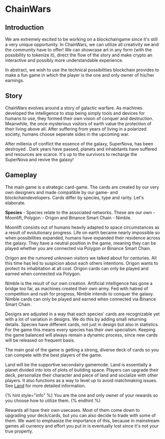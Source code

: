 # ChainWars

## Introduction

We are extremely excited to be working on a blockchaingame since it's still a very unique opportunity. In ChainWars, we can utilize all creativity we and the community have to offer! We can showcase art in any form \(with the possibility to tokenize it\), direct the flow of the story and make crypto an interactive and possibly more understandable experience.

In abstract, we wish to use the technical possibilities blockchain provides to make a fun game in which the player is the one and only owner of his/her earnings.

## Story

ChainWars evolves around a story of galactic warfare. As machines developed the intelligence to stop being simply tools and devices for humans to use, they formed their own vision of conquer and destruction. Meanwhile, the once mysterious visitors of earth value the protection of their living above all. After suffering from years of living in a polarized society, humans choose seperate sides in the upcoming war.

After millenia of conflict the essence of the galaxy, SuperNova, has been destroyed . Dark years have passed, planets and inhabitants have suffered and resources are scarce. It's up to the survivors to recharge the SuperNova and revive the galaxy!

## Gameplay

The main game is a strategic card-game. The cards are created by our very own designers and made compatible by our game- and blockchaindevelopers. Cards differ by species, type and rarity. Let's elaborate.

**Species** - Species relate to the associated networks. These are our own - Moonlift, Polygon - Origon and Binance Smart Chain - Nimble. 

Moonlift consists out of humans heavily adapted to space circumstances as a result of evolutionary progress. Life on earth became nearly impossible so when possibilities expanded, humans have expanded their residence across the galaxy. They have a neutral position in the game, meaning they can be played whether you are connected via Polygon or Binance Smart Chain.

Origon are the rumored unknown visitors we talked about for centuries. All this time has led to suspicion about each others intentions. Origon wants to protect its inhabitation at all cost. Origon cards can only be played and earned when connected via Polygon.

Nimble is the result of our own creation. Artificial intelligence has gone a bridge too far, as machines created their own army. Fed with hatred of competition and rush for progress, Nimble intends to conquer the galaxy. Nimble cards can only be played and earned when connected via Binance Smart Chain.

Designs are adjusted in a way that each species' cards are recognizable yet with a lot of variation in designs. We do this by adding small returning details. Species have different cards, not just in design but also in statistics. For the game this means every species has their own specialism. Keeping the game balanced will always remain a dynamic process, since new cards will be released on frequent basis.

The main goal of the game is getting a strong, diverse deck of cards so you can compete with the best players of the game.

Land will be the supportive secondairy gamemode. Land is essentially a planet divided into lots of plots of building space. Players can upgrade their deck, personalize their character and piece of land and socialize with other players. It also functions as a way to level up to avoid matchmaking issues. See [Land](land.md) for more detailed information.

{% hint style="info" %}
You are the one and only owner of your rewards so you choose how to utilize them.
{% endhint %}

Rewards all have their own usecases. Most of them come down to upgrading your deck/cards, but you can also decide to trade with some of them. We want to emphasize the importance of this, because in mainstream games all currency and effort you put in is eventually lost since it's not your true property.

